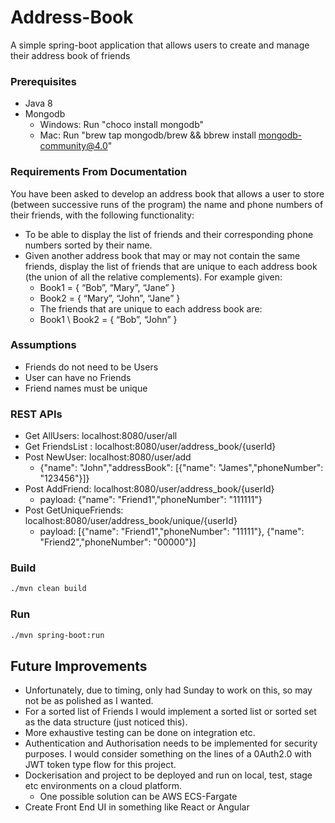 # Address-Book
A simple spring-boot application that allows users to create and manage their address book of friends

### Prerequisites
- Java 8
- Mongodb
  - Windows: Run "choco install mongodb"
  - Mac: Run "brew tap mongodb/brew  && bbrew install mongodb-community@4.0"

### Requirements From Documentation
You have been asked to develop an address book that allows a user to store (between
successive runs of the program) the name and phone numbers of their friends, with the
following functionality:

- To be able to display the list of friends and their corresponding phone numbers sorted
by their name.
- Given another address book that may or may not contain the same friends, display the
list of friends that are unique to each address book (the union of all the relative
complements). For example given:
    - Book1 = { “Bob”, “Mary”, “Jane” }
    - Book2 = { “Mary”, “John”, “Jane” }
    - The friends that are unique to each address book are:
    - Book1 \ Book2 = { “Bob”, “John” }

### Assumptions
- Friends do not need to be Users
- User can have no Friends
- Friend names must be unique

### REST APIs
- Get AllUsers:  localhost:8080/user/all
- Get FriendsList :  localhost:8080/user/address_book/{userId}
- Post NewUser: localhost:8080/user/add
  - {"name": "John","addressBook": [{"name": "James","phoneNumber": "123456"}]}
- Post AddFriend: localhost:8080/user/address_book/{userId}
  - payload: {"name": "Friend1","phoneNumber": "111111"}
- Post GetUniqueFriends: localhost:8080/user/address_book/unique/{userId}
  - payload: [{"name": "Friend1","phoneNumber": "11111"}, {"name": "Friend2","phoneNumber": "00000"}]

### Build

```sh
./mvn clean build
```

### Run

```sh
./mvn spring-boot:run
```

## Future Improvements
- Unfortunately, due to timing, only had Sunday to work on this, so may not be as polished as I wanted.
- For a sorted list of Friends I would implement a sorted list or sorted set as the data structure (just noticed this).
- More exhaustive testing can be done on integration etc.
- Authentication and Authorisation needs to be implemented for security purposes. I would consider something on the lines 
  of a 0Auth2.0 with JWT token type flow for this project.
- Dockerisation and project to be deployed and run on local, test, stage etc environments on a cloud platform. 
  - One possible solution can be AWS ECS-Fargate
- Create Front End UI in something like React or Angular
